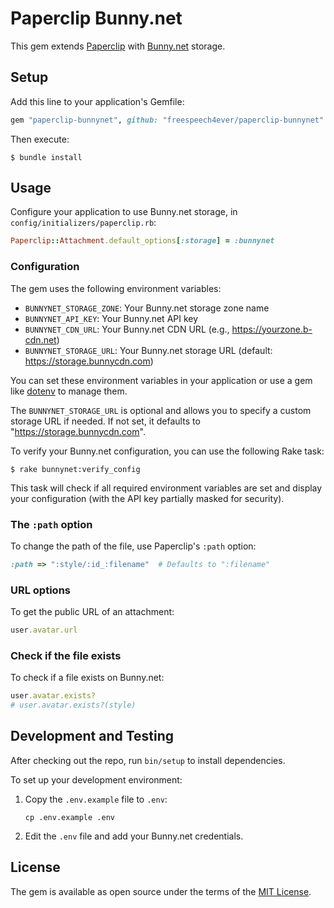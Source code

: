 # Paperclip Bunny.net

This gem extends [Paperclip](https://github.com/thoughtbot/paperclip) with
[Bunny.net](https://bunny.net) storage.

## Setup

Add this line to your application's Gemfile:

```ruby
gem "paperclip-bunnynet", github: "freespeech4ever/paperclip-bunnynet"
```

Then execute:

```
$ bundle install
```

## Usage

Configure your application to use Bunny.net storage, in `config/initializers/paperclip.rb`:

```ruby
Paperclip::Attachment.default_options[:storage] = :bunnynet
```

### Configuration

The gem uses the following environment variables:

- `BUNNYNET_STORAGE_ZONE`: Your Bunny.net storage zone name
- `BUNNYNET_API_KEY`: Your Bunny.net API key
- `BUNNYNET_CDN_URL`: Your Bunny.net CDN URL (e.g., https://yourzone.b-cdn.net)
- `BUNNYNET_STORAGE_URL`: Your Bunny.net storage URL (default: https://storage.bunnycdn.com)

You can set these environment variables in your application or use a gem like [dotenv](https://github.com/bkeepers/dotenv) to manage them.

The `BUNNYNET_STORAGE_URL` is optional and allows you to specify a custom storage URL if needed. If not set, it defaults to "https://storage.bunnycdn.com".

To verify your Bunny.net configuration, you can use the following Rake task:

```
$ rake bunnynet:verify_config
```

This task will check if all required environment variables are set and display your configuration (with the API key partially masked for security).

### The `:path` option

To change the path of the file, use Paperclip's `:path` option:

```ruby
:path => ":style/:id_:filename"  # Defaults to ":filename"
```

### URL options

To get the public URL of an attachment:

```ruby
user.avatar.url
```

### Check if the file exists

To check if a file exists on Bunny.net:

```ruby
user.avatar.exists?
# user.avatar.exists?(style)
```

## Development and Testing

After checking out the repo, run `bin/setup` to install dependencies. 

To set up your development environment:

1. Copy the `.env.example` file to `.env`:
   ```
   cp .env.example .env
   ```

2. Edit the `.env` file and add your Bunny.net credentials.


## License

The gem is available as open source under the terms of the [MIT License](https://opensource.org/licenses/MIT).
